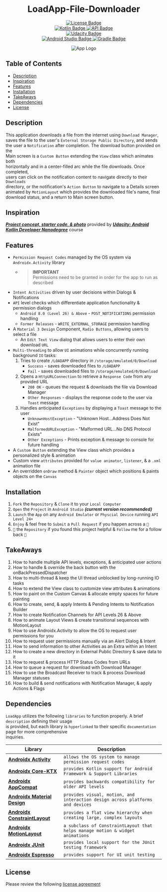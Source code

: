 <h1 align="center"> LoadApp-File-Downloader </h1>

<p align="center">
    <a href="https://bumptech.github.io/glide/dev/open-source-licenses.html">
        <img alt="License Badge" src="https://img.shields.io/badge/License-Open--Source-LightBlue?style=plastic&logo=ReadMe&logoColor=6495ed&color=6495ed">
        </a></br>
    <a href="https://kotlinlang.org/docs/android-overview.html">
        <img alt="Kotlin Badge" src="https://img.shields.io/badge/Kotlin-100%25-LightPurple?style=plastic&logo=Kotlin&color=%238c53c6&link=https%3A%2F%2Fkotlinlang.org%2Fdocs%2Fandroid-overview.html"/>
        </a>
    <a href="https://developer.android.com/tools/releases/platforms">
        <img alt="API Badge" src="https://img.shields.io/badge/API-24_–_33-LightGreen?style=plastic&logo=Android&color=%2374d77c"/>
        </a></br>
    <a href="https://www.udacity.com/course/android-kotlin-developer-nanodegree--nd940">
        <img alt="Udacity Badge" src="https://img.shields.io/badge/Udacity-Android_Kotlin_Developer_Nanodegree-MediumPurple?style=plastic&logo=Udacity&logoColor=%236533cb&label=Udacity&color=%236533cb"/>
        </a></br>
    <a href="https://developer.android.com/studio/releases">
        <img alt="Android Studio Badge" src="https://img.shields.io/badge/Android_Studio_Giraffe-2022.3.1-Yellow?style=plastic&logo=Android%20Studio&color=%23ffff00"/>
        </a>
    <a href="https://gradle.org/releases/">
        <img alt="Gradle Badge" src="https://img.shields.io/badge/Gradle-7.5-Aqua?style=plastic&logo=Gradle&logoColor=%234DC9C0&color=%234DC9C0">
        </a>
</p>

<p align="center">
    <img src="https://github.com/SVENTRIPIKAL/LoadApp-File-Downloader/assets/90730468/153a0273-031a-4611-b5db-d93351f4a9a3" alt="App Logo"/>
</p>

## Table of Contents
- [Description](#description)
- [Inspiration](#inspiration)
- [Features](#features)
- [Installation](#installation)
- [TakeAways](#takeaways)
- [Dependencies](#dependencies)
- [License](#license)

## Description
This application downloads a file from the internet using `Download Manager`,  
saves the file to the user's `External Storage Public Directory`, and sends  
the user a `Notification` after completion. The download button provided on the  
Main screen is a `Custom Button` extending the `View` class which animates both  
horizontally and in a center-filled arc while the file downloads. Once completed,  
users can click on the notification content to navigate directly to their `Downloads`  
directory, or the notification's `Action Button` to navigate to a Details screen  
animated by `MotionLayout` which provides the downloaded file's name, final  
download status, and a return to Main screen button.

## Inspiration
[***Project concept, starter code, & photo***](https://github.com/udacity/nd940-c3-advanced-android-programming-project-starter) provided by [***Udacity: Android Kotlin Developer Nanodegree***](https://www.udacity.com/course/android-kotlin-developer-nanodegree--nd940) course

## Features
- `Permission Request Codes` managed by the OS system via `Androidx.Activity` library
    - > **IMPORTANT**  
      > Permissions need to be granted in order for the app to run as described
- `Intent Activities` driven by user decisions within Dialogs & Notifications
- `API` level checks which differentiate application functionality & permission dialogs
    - `Android 8.0 (Level 26) & Above` - `POST_NOTIFICATIONS` permission handling
    - `Former Releases` - `WRITE_EXTERNAL_STORAGE` permission handling
- A `Material 3 Design` Component, `Radio Buttons`, allowing users to select a file
    - An `Edit Text View` dialog that allows users to enter their own download `URL` 
- `Multi-threading` to allow `UI` animations while concurrently running background `IO` tasks:
    1. Tries to create `/LOADAPP` directory in `/storage/emulated/0/Download`
        - `Success` - saves downloaded files to `/LOADAPP`
        - `Fail` - saves downloaded files to `/storage/emulated/0/Download`
    2. Opens a `HttpURLConnection` to retrieve a `Response Code` from any provided URL
        - `200 OK` - queues the request & downloads the file via Download Manager
        - `Other Responses` - displays the response code to the user via `Toast` message
    3. Handles anticipated `Exceptions` by displaying a `Toast` message to the user
        - `UnknownHostException` - "Unknown Host...Address Does Not Exist"
        - `MalformedURLException` - "Malformed URL...No DNS Protocol Exists"
        - `Other Exceptions` - Prints exception & message to console for future handling
- A `Custom Button` extending the View class which provides a personalized style & animation
- Custom view `attributes` provided for `value animator`, `listener`, & a `.xml` animation file
- An overridden `onDraw` method & `Painter` object which positions & paints objects on the `Canvas`

## Installation
1. `Fork` the `Repository` & `Clone` it to your `Local Computer`
2. `Open` the `Project` in `Android Studio` ***(current version recommended)***
3. `Launch` the `App` on any `Android Emulator` or `Physcial Device` running `API Level 24+`
4. `Enjoy` & feel free to `Submit` a `Pull Request` if you happen across a `🐛`
5. `🌟` the `Repository` if you found this project helpful & `Follow` me for a follow back `🤝`

## TakeAways
1. How to handle multiple API levels, exceptions, & anticipated user actions
2. How to handle & override the back button with the onBackPressedDispatcher
3. How to multi-thread & keep the UI thread unblocked by long-running IO tasks
4. How to extend the View class to customize view attributes & animations
5. How to paint on the Custom Canvas & allocate empty spaces for future painting
6. How to create, send, & apply Intents & Pending Intents to Notification Builder
7. How to create Notification Channels for API Levels 26 & Above
8. How to animate Layout Views & create transitional sequences with MotionLayout
9. How to use Androidx.Activity to allow the OS to request user permissions for you
10. How to request user permissions manually via an Alert Dialog & Intent
11. How to send information to other Activities as an Extra within an Intent
12. How to create a new directory in External Public Directory & save data to it
13. How to request & process HTTP Status Codes from URLs
14. How to queue a request for download with Download Manager
15. How to use the Broadcast Receiver to track & process Download Manager statuses
16. How to build & send notifications with Notification Manager, & apply Actions & Flags

## Dependencies
`LoadApp` utilizes the following `libraries` to function properly. A brief `description` defining their usage  
is provided, but each library is `hyperlinked` to their specific `documentation` page for more comprehensive  
inquiries.

| **Library** | **Description** |
| ------ | ------ |
|[**Androidx Activity**](https://developer.android.com/jetpack/androidx/releases/activity)|`allows the OS system to manage permission request codes`|
|[**Androidx Core-KTX**](https://developer.android.com/kotlin/ktx#core)|`provides Kotlin support for Android Framework & Support Libraries`|
|[**Androidx AppCompat**](https://developer.android.com/jetpack/androidx/releases/appcompat)|`provides backwards compatibility for older API levels`|
|[**Androidx Material Design**](https://developer.android.com/develop/ui/views/theming/look-and-feel)|`provides visual, motion, and interaction design across platforms and devices`|
|[**Androidx ConstraintLayout**](https://developer.android.com/develop/ui/views/layout/constraint-layout)| `provides a flat view hierarchy when creating large, complex layouts`|
|[**Androidx MotionLayout**](https://developer.android.com/develop/ui/views/animations/motionlayout)| `a subclass of ConstraintLayout that helps manage motion & widget animations`|
|[**Androidx JUnit**](https://developer.android.com/training/testing/local-tests)|`provides local support for the JUnit testing framework`|
|[**Androidx Espresso**](https://developer.android.com/training/testing/local-tests)|`provides support for UI unit testing`| 

## License
Please review the following [license agreement](https://bumptech.github.io/glide/dev/open-source-licenses.html)
